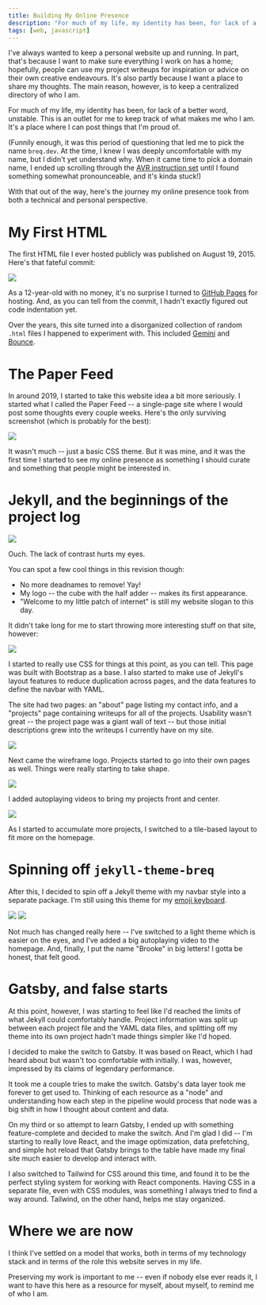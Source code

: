 ```yaml
---
title: Building My Online Presence
description: "For much of my life, my identity has been, for lack of a better word, unstable. This is an outlet for me to keep track of what makes me who I am. It's a place where I can post things that I'm proud of."
tags: [web, javascript]
---
```


I've always wanted to keep a personal website up and running. In part, that's because I want to make sure everything I work on has a home; hopefully, people can use my project writeups for inspiration or advice on their own creative endeavours. It's also partly because I want a place to share my thoughts. The main reason, however, is to keep a centralized directory of who I am.

For much of my life, my identity has been, for lack of a better word, unstable. This is an outlet for me to keep track of what makes me who I am. It's a place where I can post things that I'm proud of.

(Funnily enough, it was this period of questioning that led me to pick the name `breq.dev`. At the time, I knew I was deeply uncomfortable with my name, but I didn't yet understand why. When it came time to pick a domain name, I ended up scrolling through the [AVR instruction set](https://en.wikipedia.org/wiki/Atmel_AVR_instruction_set) until I found something somewhat pronounceable, and it's kinda stuck!)

With that out of the way, here's the journey my online presence took from both a technical and personal perspective.

# My First HTML

The first HTML file I ever hosted publicly was published on August 19, 2015. Here's that fateful commit:

![](../images/website/first-commit.png)

As a 12-year-old with no money, it's no surprise I turned to [GitHub Pages](https://pages.github.com/) for hosting. And, as you can tell from the commit, I hadn't exactly figured out code indentation yet.

Over the years, this site turned into a disorganized collection of random `.html` files I happened to experiment with. This included [Gemini](/projects/gemini) and [Bounce](/projects/bounce).

# The Paper Feed

In around 2019, I started to take this website idea a bit more seriously. I started what I called the Paper Feed -- a single-page site where I would post some thoughts every couple weeks. Here's the only surviving screenshot (which is probably for the best):

![](../images/website/paper-feed.png)

It wasn't much -- just a basic CSS theme. But it was mine, and it was the first time I started to see my online presence as something I should curate and something that people might be interested in.

# Jekyll, and the beginnings of the project log

![](../images/website/jekyll-initial.png)

Ouch. The lack of contrast hurts my eyes.

You can spot a few cool things in this revision though:

- No more deadnames to remove! Yay!
- My logo -- the cube with the half adder -- makes its first appearance.
- "Welcome to my little patch of internet" is still my website slogan to this day.

It didn't take long for me to start throwing more interesting stuff on that site, however:

![](../images/website/jekyll-real-initial.png)

I started to really use CSS for things at this point, as you can tell. This page was built with Bootstrap as a base. I also started to make use of Jekyll's layout features to reduce duplication across pages, and the data features to define the navbar with YAML.

The site had two pages: an "about" page listing my contact info, and a "projects" page containing writeups for all of the projects. Usability wasn't great -- the project page was a giant wall of text -- but those initial descriptions grew into the writeups I currently have on my site.

![](../images/website/parallax-bg.png)

Next came the wireframe logo. Projects started to go into their own pages as well. Things were really starting to take shape.

![](../images/website/autoplay-videos.png)

I added autoplaying videos to bring my projects front and center.

![](../images/website/pink-and-blue.png)

As I started to accumulate more projects, I switched to a tile-based layout to fit more on the homepage.

# Spinning off `jekyll-theme-breq`

After this, I decided to spin off a Jekyll theme with my navbar style into a separate package. I'm still using this theme for my [emoji keyboard](https://emoji.breq.dev/).

![](../images/website/rot-logo.png) ![](../images/website/new-tiles.png)

Not much has changed really here -- I've switched to a light theme which is easier on the eyes, and I've added a big autoplaying video to the homepage. And, finally, I put the name "Brooke" in big letters! I gotta be honest, that felt good.

# Gatsby, and false starts

At this point, however, I was starting to feel like I'd reached the limits of what Jekyll could comfortably handle. Project information was split up between each project file and the YAML data files, and splitting off my theme into its own project hadn't made things simpler like I'd hoped.

I decided to make the switch to Gatsby. It was based on React, which I had heard about but wasn't too comfortable with initially. I was, however, impressed by its claims of legendary performance.

It took me a couple tries to make the switch. Gatsby's data layer took me forever to get used to. Thinking of each resource as a "node" and understanding how each step in the pipeline would process that node was a big shift in how I thought about content and data.

On my third or so attempt to learn Gatsby, I ended up with something feature-complete and decided to make the switch. And I'm glad I did -- I'm starting to really love React, and the image optimization, data prefetching, and simple hot reload that Gatsby brings to the table have made my final site much easier to develop and interact with.

I also switched to Tailwind for CSS around this time, and found it to be the perfect styling system for working with React components. Having CSS in a separate file, even with CSS modules, was something I always tried to find a way around. Tailwind, on the other hand, helps me stay organized.

# Where we are now

I think I've settled on a model that works, both in terms of my technology stack and in terms of the role this website serves in my life.

Preserving my work is important to me -- even if nobody else ever reads it, I want to have this here as a resource for myself, about myself, to remind me of who I am.
